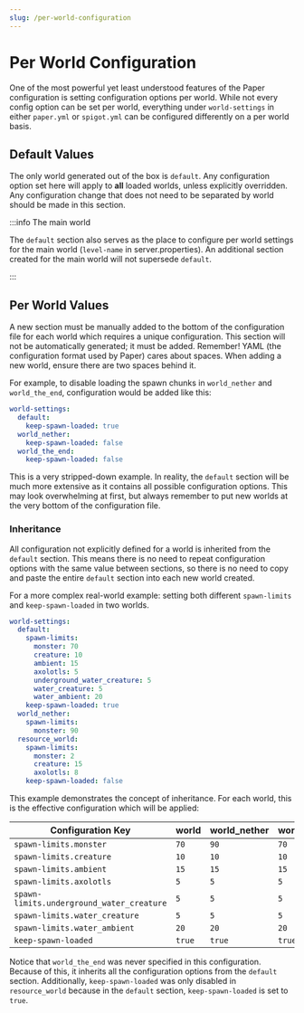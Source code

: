 ```yaml
---
slug: /per-world-configuration
---
```


# Per World Configuration

One of the most powerful yet least understood features of the Paper configuration is setting
configuration options per world. While not every config option can be set per world, everything
under `world-settings` in either `paper.yml` or `spigot.yml` can be configured differently on a per
world basis.

## Default Values

The only world generated out of the box is `default`. Any configuration option set here will apply
to **all** loaded worlds, unless explicitly overridden. Any configuration change that does not need
to be separated by world should be made in this section.

:::info The main world

The `default` section also serves as the place to configure per world settings for the main world
(`level-name` in server.properties). An additional section created for the main world will not
supersede `default`.

:::

## Per World Values

A new section must be manually added to the bottom of the configuration file for each world which
requires a unique configuration. This section will not be automatically generated; it must be added.
Remember! YAML (the configuration format used by Paper) cares about spaces. When adding a new world,
ensure there are two spaces behind it.

For example, to disable loading the spawn chunks in `world_nether` and `world_the_end`,
configuration would be added like this:

```yaml title="paper.yml"
world-settings:
  default:
    keep-spawn-loaded: true
  world_nether:
    keep-spawn-loaded: false
  world_the_end:
    keep-spawn-loaded: false
```

This is a very stripped-down example. In reality, the `default` section will be much more extensive
as it contains all possible configuration options. This may look overwhelming at first, but always
remember to put new worlds at the very bottom of the configuration file.

### Inheritance

All configuration not explicitly defined for a world is inherited from the `default` section. This
means there is no need to repeat configuration options with the same value between sections, so
there is no need to copy and paste the entire `default` section into each new world created.

For a more complex real-world example: setting both different `spawn-limits` and `keep-spawn-loaded`
in two worlds.

```yaml title="paper.yml"
world-settings:
  default:
    spawn-limits:
      monster: 70
      creature: 10
      ambient: 15
      axolotls: 5
      underground_water_creature: 5
      water_creature: 5
      water_ambient: 20
    keep-spawn-loaded: true
  world_nether:
    spawn-limits:
      monster: 90
  resource_world:
    spawn-limits:
      monster: 2
      creature: 15
      axolotls: 8
    keep-spawn-loaded: false
```

This example demonstrates the concept of inheritance. For each world, this is the effective
configuration which will be applied:

| Configuration Key                         | world  | world_nether | world_the_end | resource_world |
| ----------------------------------------- | ------ | ------------ | ------------- | -------------- |
| `spawn-limits.monster`                    | `70`   | `90`         | `70`          | `2`            |
| `spawn-limits.creature`                   | `10`   | `10`         | `10`          | `15`           |
| `spawn-limits.ambient`                    | `15`   | `15`         | `15`          | `15`           |
| `spawn-limits.axolotls`                   | `5`    | `5`          | `5`           | `8`            |
| `spawn-limits.underground_water_creature` | `5`    | `5`          | `5`           | `5`            |
| `spawn-limits.water_creature`             | `5`    | `5`          | `5`           | `5`            |
| `spawn-limits.water_ambient`              | `20`   | `20`         | `20`          | `20`           |
| `keep-spawn-loaded`                       | `true` | `true`       | `true`        | `false`        |

Notice that `world_the_end` was never specified in this configuration. Because of this, it inherits
all the configuration options from the `default` section. Additionally, `keep-spawn-loaded` was only
disabled in `resource_world` because in the `default` section, `keep-spawn-loaded` is set to `true`.
